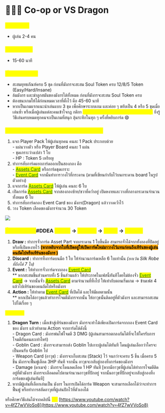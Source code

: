 # 👩👦🐲 Co-op or VS Dragon

### <mark style="color:yellow;">ความต้องการ</mark>

* ผู้เล่น 2-4 คน

### <mark style="color:yellow;">เวลาในการเล่น</mark>

* 15-60 นาที

### <mark style="color:yellow;">เงื่อนไขในการชนะ</mark>

* สะสมยุทธภัณฑ์ครบ 5 ชุด ก่อนที่มังกรจะสะสม Soul Token ครบ 12/8/5 Token (Easy/Hard/Insane)
* ล้มมังกร และฆ่าลูกสมันของมังกรได้ทั้งหมด ก่อนที่มังกรจะสะสม Soul Token ครบ
* ต้องชนะเกมให้ได้ก่อนหมดเวลาที่ตั้งไว้ คือ 45-60 นาที
* หากเป็นเกมแรกแนะนำเล่นแบบ 3 ชุด เพื่อศึกษาระบบเกม และค่อย ๆ ขยับเป็น 4 หรือ 5 ชุดเมื่อเล่นซ้ำ หรือเมื่อผู้เล่นแต่ละคนเข้าใจกฏ กติกา <mark style="color:yellow;">**เข้าใจความสามารถพิเศษของชุดเกราะแต่ละชุด**</mark> ยิ่งรู้วิธีเล่นครบหมดทุกคนจะเป็นเกมที่สนุก ลุ้นระทึกในทุก ๆ ครั้งที่หยิบการ์ด :smile:

### <mark style="color:yellow;">เตรียมเกม / SET UP (Basic Beginner Mode)</mark>

1. แจก Player Pack ให้ผู้เล่นทุกคน คนละ 1 Pack ประกอบด้วย\
   \- แผ่นวางตัว หรือ Player Board คนละ 1 แผ่น\
   \- ชุดเกราะว่างเปล่า 1 ใบ\
   \- HP : Token 5 เหรียญ
2. ทำการสับการ์ดแยกการ์ดออกเป็นสองกอง คือ\
   \- [<mark style="color:green;">Assets Card</mark>](../armor/) หรือการ์ดชุดเกราะ\
   \- [<mark style="color:green;">Event Card</mark>](../event-card.md) จากนั้นทำการวางไว้ที่กระดาน (ตามที่เขียนกำกับไว้บนกระดาน board ในรูปตัวอย่าง)
3. แจกการ์ด [<mark style="color:green;">Assets Card</mark>](../armor/) ให้ผู้เล่น คนละ 6 ใบ
4. เปิดการ์ด [<mark style="color:green;">Assets Card</mark>](../armor/) จากสองกองซ้าย/ขวาที่คว่ำอยู่ เปิดหงายและวางที่กลางกระดานจำนวนทั้งหมด 6 ใบ
5. ทำการสับการ์ดกอง Event Card ของ มังกร(Dragon) แล้ววางคว้ำไว้
6. วาง Token เลือดของมังกรจำนวน 30 Token&#x20;

![](../.gitbook/assets/282106204\_815408646100838\_4003347213847016255\_n.jpg)

### <mark style="color:yellow;">ขั้นตอนการเล่น (</mark>#DDEA <mark style="color:yellow;">: Draw</mark> -> <mark style="color:yellow;">Discard</mark> -> <mark style="color:yellow;">Event</mark> -> <mark style="color:yellow;">Action)</mark>

1. **Draw :** ทำการจั่วการ์ด Asset Part จากกระดาน 1 ใบขึ้นมือ สามารถจั่วได้จากทั้งกองที่ปิดอยู่หรือที่เปิดหงายไว้ <mark style="background-color:orange;">**(หากหยิบจากใบที่เปิดอยู่ให้เปิดการ์ดใหม่มาวางไว้แทนก่อนถึงเทิร์นของผู้เล่นคนถัดไปหรือเทิร์นของมังกร )**</mark>
2. **Discard :** ทำการทิ้งการ์ดบนมือ 1 ใบ ให้จำนวนการ์ดเหลือ 6 ใบเท่านั้น _(ยกเว้น Silk Robe ที่ถือได้ 7 ใบ)_
3. **Event :** ให้ทำการจั่วการ์ดจากกอง [<mark style="color:green;">Event Card</mark>](../event-card.md)\
   \*\* หากสะสมชิ้นส่วนครบทั้ง 5 ชิ้นส่วนแล้ว ให้ประกาศในเฟสนี้ทันทีโดยไม่ต้องจั่ว [<mark style="color:green;">Event Card</mark>](../event-card.md) -> จากนั้นจั่ว [<mark style="color:green;">Assets Card</mark>](../armor/) ตามจำนวนที่ทิ้งไป ให้เท่ากับตอนเริ่มเกม -> ข้ามเฟส 4 แล้วไปเทิร์นของคนถัดไปหรือมังกร
4. **Action :** ให้ทำตาม [<mark style="color:green;">Event Card</mark>](../event-card.md) ที่เปิดได้ และให้มีผลตามนั้น\
   \*\* หากเปิดได้อาวุธแล้วทำการโจมตีมังกรจากนั้น ให้อาวุธนั้นติดอยู่ที่ตัวมังกร และสามารถสะสมไปได้เรื่อย ๆ

<mark style="color:yellow;">->Dragon</mark>

1. **Dragon Turn :** เมื่อเข้าสู่เทิร์นของมังกร มังกรจะทำได้เพียงเปิดการ์ดจากกอง Event Card ของ มังกร แล้วทำตาม Action จากการ์ดได้ดังนี้\
   \- Dragon Card : มังกรพ่นไฟโจมตี 3 DMG (ผู้เล่นสามารถตกลงกันได้ที่จะให้ใครรับการโจมตีกันคนละเท่าไหร่)\
   \- Goblin Card : มังกรจะสามารถส่ง Goblin ไปเกาะผู้เล่นได้ทันที โดนผู้เล่นเลือกว่าใครจะเป็นคนรับ Goblin ไป\
   \- Weapon Card (อาวุธ) : มังกรจะเก็บสะสม (Stack) ไว้ จนกว่าจะครบ 5 ชิ้น เมื่อครบ 5 ชิ้น มังกรจะฟื้นฟูเลือด 3HP ทันที จากนั้น อาวุธจะกลับสู่กองทิ้งการ์ดของมังกร\
   \- Damage (ดาเมจ) : มังกรจะโดนลดเลือด 1 HP ทันที \[หากมีอาวุธที่ผู้เล่นได้ทำการโจมตีติดอยู่ที่ตัวมังกร มังกรจะเลือดลดไปตามจำนวนอาวุธที่ปักอยู่ จากนั้นอาวุธที่ปักอยู่จะกลับสู่กองทิ้งการ์ดของผู้เล่นทันที]
2. หากมีผู้เล่นที่เลือกเล่นเป็น มังกร ในการเปิดได้การ์ด Weapon จะสามารถเลือกได้ว่าจะทำการฟื้นฟู หรือทำการสลัดอาวุธที่ผู้เล่นปักไว้ที่ตัวเองได้



หรือศึกษาวิธีเล่นได้จากคลิปนี้ <mark style="color:yellow;">**>>**</mark> [https://www.youtube.com/watch?v=4fZ7wVVoSo8](https://www.youtube.com/watch?v=4fZ7wVVoSo8)

